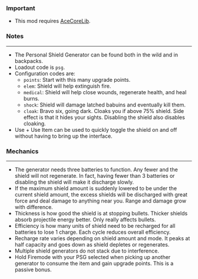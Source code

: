 ### Important
- This mod requires [AceCoreLib](https://gitlab.com/accensi/hd-addons/acecorelib).

### Notes
---
- The Personal Shield Generator can be found both in the wild and in backpacks.
- Loadout code is `psg`.
- Configuration codes are:
	- `points`: Start with this many upgrade points.
	- `elem`: Shield will help extinguish fire.
	- `medical`: Shield will help close wounds, regenerate health, and heal burns.
	- `shock`: Shield will damage latched babuins and eventually kill them.
	- `cloak`: Bravo six, going dark. Cloaks you if above 75% shield. Side effect is that it hides your sights. Disabling the shield also disables cloaking.
- Use + Use Item can be used to quickly toggle the shield on and off without having to bring up the interface.

### Mechanics
---
- The generator needs three batteries to function. Any fewer and the shield will not regenerate. In fact, having fewer than 3 batteries or disabling the shield will make it discharge slowly.
- If the maximum shield amount is suddenly lowered to be under the current shield amount, the excess shields will be discharged with great force and deal damage to anything near you. Range and damage grow with difference.
- Thickness is how good the shield is at stopping bullets. Thicker shields absorb projectile energy better. Only really affects bullets.
- Efficiency is how many units of shield need to be recharged for all batteries to lose 1 charge. Each cycle reduces overall efficiency.
- Recharge rate varies depending on shield amount and mode. It peaks at half capacity and goes down as shield depletes or regenerates.
- Multiple shield generators do not stack due to interference.
- Hold Firemode with your PSG selected when picking up another generator to consume the item and gain upgrade points. This is a passive bonus.